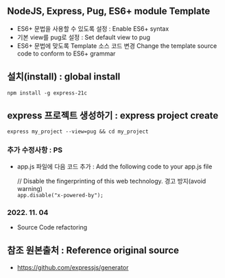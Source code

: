 ## NodeJS, Express, Pug, ES6+ module Template

- ES6+ 문법을 사용할 수 있도록 설정 : Enable ES6+ syntax
- 기본 view를 pug로 설정 : Set default view to pug
- ES6+ 문법에 맞도록 Template 소스 코드 변경 Change the template source code to conform to ES6+ grammar

## 설치(install) : global install

`npm install -g express-21c`

## express 프로젝트 생성하기 : express project create

`express my_project --view=pug && cd my_project`

### 추가 수정사항 : PS

- app.js 파일에 다음 코드 추가 : Add the following code to your app.js file

  // Disable the fingerprinting of this web technology. 경고 방지(avoid warning)  
  `app.disable("x-powered-by");`

### 2022. 11. 04

- Source Code refactoring

## 참조 원본출처 : Reference original source

- https://github.com/expressjs/generator
